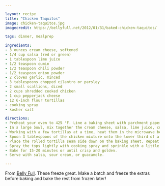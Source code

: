 ```yaml
---

layout: recipe
title: "Chicken Taquitos"
image: chicken-taquitos.jpg
imagecredit: https://bellyfull.net/2012/01/31/baked-chicken-taquitos/

tags: dinner, mealprep

ingredients:
- 3 ounces cream cheese, softened
- 1/4 cup salsa (red or green)
- 1 tablespoon lime juice
- 1/2 teaspoon cumin
- 1/2 teaspoon chili powder
- 1/2 teaspoon onion powder
- 2 cloves garlic, minced
- 3 tablespoons chopped cilantro or parsley
- 2 small scallions, diced
- 2 cups shredded cooked chicken
- 1 cup pepperjack cheese
- 12 6-inch flour tortillas
- cooking spray
- kosher salt

directions:
- Preheat your oven to 425 °F. Line a baking sheet with parchment paper.
- In a large bowl, mix together the cream cheese, salsa, lime juice, cumin, chili powder, onion powder, garlic, cilantro, and scallions until well combine and creamy. Add in the cooked chicken and cheese; stir to thoroughly combine.
- Working with a few tortillas at a time, heat them in the microwave between two paper towels until they are soft enough to roll (about 10 seconds).
- Spoon 3 tablespoons of the chicken mixture onto the lower third of a tortilla. Roll the tortilla tightly.
- Place the rolled tortilla seam side down on the baking sheet. Repeat with remaining tortillas until the mixture is gone, making sure the taquitos are not touching each other.
- Spray the tops lightly with cooking spray and sprinkle with a little kosher salt (don’t skip the salt!)
- Bake for 15-20 minutes or until crisp and golden.
- Serve with salsa, sour cream, or guacamole.

---
```


From [Belly Full](https://bellyfull.net/2012/01/31/baked-chicken-taquitos/). These freeze great. Make a batch and freeze the extras before baking and bake the rest from frozen later!
